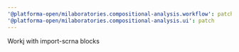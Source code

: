 ```yaml
---
'@platforma-open/milaboratories.compositional-analysis.workflow': patch
'@platforma-open/milaboratories.compositional-analysis.ui': patch
---
```


Workj with import-scrna blocks
